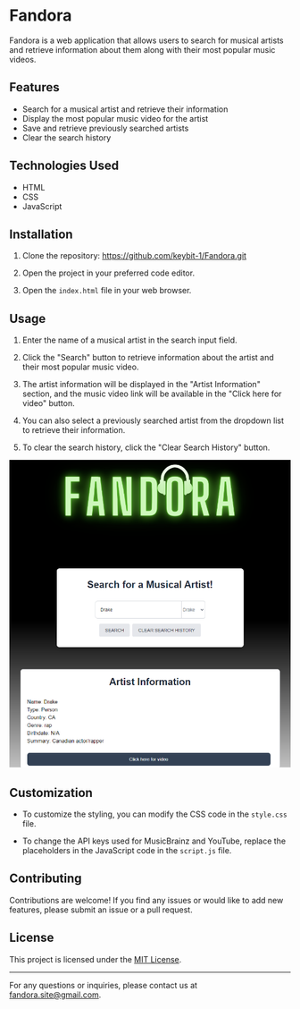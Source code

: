 # Fandora

Fandora is a web application that allows users to search for musical artists and retrieve information about them along with their most popular music videos.

## Features

- Search for a musical artist and retrieve their information
- Display the most popular music video for the artist
- Save and retrieve previously searched artists
- Clear the search history

## Technologies Used

- HTML
- CSS
- JavaScript

## Installation

1. Clone the repository: https://github.com/keybit-1/Fandora.git


2. Open the project in your preferred code editor.

3. Open the `index.html` file in your web browser.

## Usage

1. Enter the name of a musical artist in the search input field.

2. Click the "Search" button to retrieve information about the artist and their most popular music video.

3. The artist information will be displayed in the "Artist Information" section, and the music video link will be available in the "Click here for video" button.

4. You can also select a previously searched artist from the dropdown list to retrieve their information.

5. To clear the search history, click the "Clear Search History" button.

![Example Image](./assets/images/example.PNG)

## Customization

- To customize the styling, you can modify the CSS code in the `style.css` file.

- To change the API keys used for MusicBrainz and YouTube, replace the placeholders in the JavaScript code in the `script.js` file.

## Contributing

Contributions are welcome! If you find any issues or would like to add new features, please submit an issue or a pull request.

## License

This project is licensed under the [MIT License](LICENSE).

---

For any questions or inquiries, please contact us at fandora.site@gmail.com.

